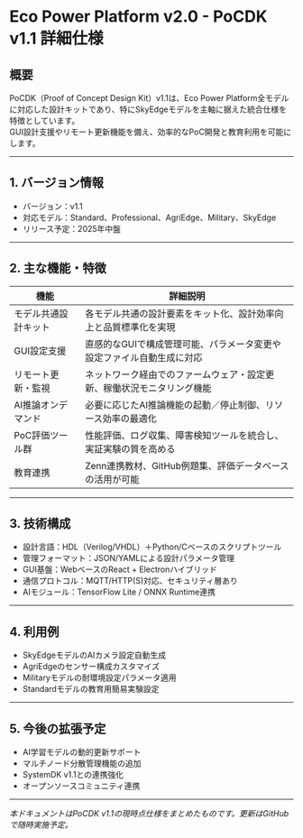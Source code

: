 # Eco Power Platform v2.0 - PoCDK v1.1 詳細仕様

## 概要
PoCDK（Proof of Concept Design Kit）v1.1は、Eco Power Platform全モデルに対応した設計キットであり、特にSkyEdgeモデルを主軸に据えた統合仕様を特徴としています。  
GUI設計支援やリモート更新機能を備え、効率的なPoC開発と教育利用を可能にします。

---

## 1. バージョン情報

- バージョン：v1.1  
- 対応モデル：Standard、Professional、AgriEdge、Military、SkyEdge  
- リリース予定：2025年中盤  

---

## 2. 主な機能・特徴

| 機能                 | 詳細説明                                                                                 |
|----------------------|------------------------------------------------------------------------------------------|
| モデル共通設計キット | 各モデル共通の設計要素をキット化、設計効率向上と品質標準化を実現                           |
| GUI設定支援          | 直感的なGUIで構成管理可能、パラメータ変更や設定ファイル自動生成に対応                     |
| リモート更新・監視   | ネットワーク経由でのファームウェア・設定更新、稼働状況モニタリング機能                   |
| AI推論オンデマンド   | 必要に応じたAI推論機能の起動／停止制御、リソース効率の最適化                             |
| PoC評価ツール群      | 性能評価、ログ収集、障害検知ツールを統合し、実証実験の質を高める                         |
| 教育連携             | Zenn連携教材、GitHub例題集、評価データベースの活用が可能                                 |

---

## 3. 技術構成

- 設計言語：HDL（Verilog/VHDL）＋Python/Cベースのスクリプトツール  
- 管理フォーマット：JSON/YAMLによる設計パラメータ管理  
- GUI基盤：WebベースのReact + Electronハイブリッド  
- 通信プロトコル：MQTT/HTTP(S)対応、セキュリティ層あり  
- AIモジュール：TensorFlow Lite / ONNX Runtime連携  

---

## 4. 利用例

- SkyEdgeモデルのAIカメラ設定自動生成  
- AgriEdgeのセンサー構成カスタマイズ  
- Militaryモデルの耐環境設定パラメータ適用  
- Standardモデルの教育用簡易実験設定  

---

## 5. 今後の拡張予定

- AI学習モデルの動的更新サポート  
- マルチノード分散管理機能の追加  
- SystemDK v1.1との連携強化  
- オープンソースコミュニティ連携  

---

*本ドキュメントはPoCDK v1.1の現時点仕様をまとめたものです。更新はGitHubで随時実施予定。*
